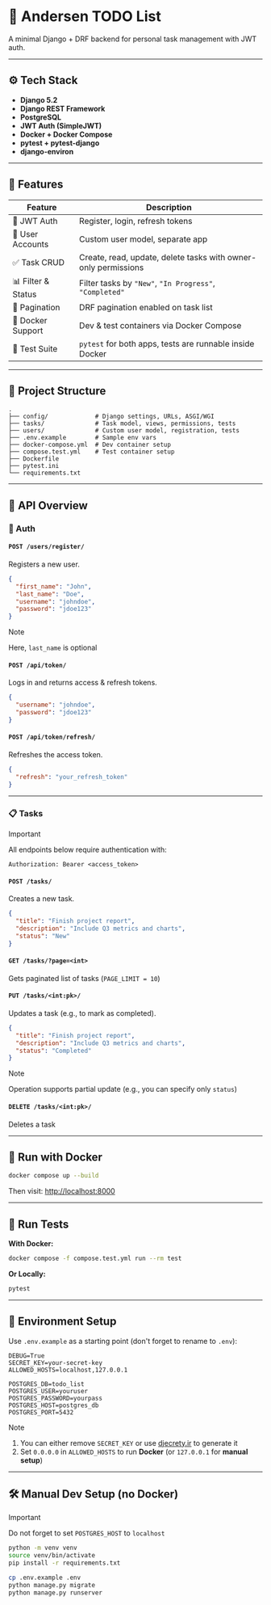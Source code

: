 # 📝 Andersen TODO List

A minimal Django + DRF backend for personal task management with JWT auth.

---

## ⚙️ Tech Stack

- **Django 5.2**
- **Django REST Framework**
- **PostgreSQL**
- **JWT Auth (SimpleJWT)**
- **Docker + Docker Compose**
- **pytest + pytest-django**
- **django-environ**

---

## 🚀 Features

| Feature            | Description                                                    |
| ------------------ | -------------------------------------------------------------- |
| 🔐 JWT Auth        | Register, login, refresh tokens                                |
| 👤 User Accounts   | Custom user model, separate app                                |
| ✅ Task CRUD       | Create, read, update, delete tasks with owner-only permissions |
| 📊 Filter & Status | Filter tasks by `"New"`, `"In Progress"`, `"Completed"`        |
| 📄 Pagination      | DRF pagination enabled on task list                            |
| 🐳 Docker Support  | Dev & test containers via Docker Compose                       |
| 🧪 Test Suite      | `pytest` for both apps, tests are runnable inside Docker       |

---

## 🧬 Project Structure

```
.
├── config/             # Django settings, URLs, ASGI/WGI
├── tasks/              # Task model, views, permissions, tests
├── users/              # Custom user model, registration, tests
├── .env.example        # Sample env vars
├── docker-compose.yml  # Dev container setup
├── compose.test.yml    # Test container setup
├── Dockerfile
├── pytest.ini
└── requirements.txt
```

---

## 🔑 API Overview

### 🔐 Auth

#### `POST /users/register/`

Registers a new user.

```json
{
  "first_name": "John",
  "last_name": "Doe",
  "username": "johndoe",
  "password": "jdoe123"
}
```

> [!note]
> Here, `last_name` is optional

#### `POST /api/token/`

Logs in and returns access & refresh tokens.

```json
{
  "username": "johndoe",
  "password": "jdoe123"
}
```

#### `POST /api/token/refresh/`

Refreshes the access token.

```json
{
  "refresh": "your_refresh_token"
}
```

---

### 📋 Tasks

> [!important]
> All endpoints below require authentication with:
>
> ```
> Authorization: Bearer <access_token>
> ```

#### `POST /tasks/`

Creates a new task.

```json
{
  "title": "Finish project report",
  "description": "Include Q3 metrics and charts",
  "status": "New"
}
```

#### `GET /tasks/?page=<int>`

Gets paginated list of tasks (`PAGE_LIMIT = 10`)

#### `PUT /tasks/<int:pk>/`

Updates a task (e.g., to mark as completed).

```json
{
  "title": "Finish project report",
  "description": "Include Q3 metrics and charts",
  "status": "Completed"
}
```

> [!note]
> Operation supports partial update (e.g., you can specify only `status`)

#### `DELETE /tasks/<int:pk>/`

Deletes a task

---

## 🐳 Run with Docker

```bash
docker compose up --build
```

Then visit: [http://localhost:8000](http://localhost:8000)

---

## 🧪 Run Tests

**With Docker:**

```bash
docker compose -f compose.test.yml run --rm test
```

**Or Locally:**

```bash
pytest
```

---

## 🔐 Environment Setup

Use `.env.example` as a starting point (don't forget to rename to `.env`):

```env
DEBUG=True
SECRET_KEY=your-secret-key
ALLOWED_HOSTS=localhost,127.0.0.1

POSTGRES_DB=todo_list
POSTGRES_USER=youruser
POSTGRES_PASSWORD=yourpass
POSTGRES_HOST=postgres_db
POSTGRES_PORT=5432
```

> [!note]
>
> 1. You can either remove `SECRET_KEY` or use [djecrety.ir](https://djecrety.ir/) to generate it
> 2. Set `0.0.0.0` in `ALLOWED_HOSTS` to run **Docker** (or `127.0.0.1` for **manual setup**)

---

## 🛠 Manual Dev Setup (no Docker)

> [!important]
> Do not forget to set `POSTGRES_HOST` to `localhost`

```bash
python -m venv venv
source venv/bin/activate
pip install -r requirements.txt

cp .env.example .env
python manage.py migrate
python manage.py runserver
```

